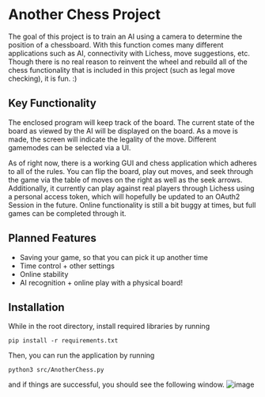 # Another Chess Project
The goal of this project is to train an AI using a camera to determine the position of a chessboard. With this function comes many different applications such as AI, connectivity with Lichess, move suggestions, etc. Though there is no real reason to reinvent the wheel and rebuild all of the chess functionality that is included in this project (such as legal move checking), it is fun. :)

## Key Functionality
The enclosed program will keep track of the board. The current state of the board as viewed by the AI will be displayed on the board. As a move is made, the screen will indicate the legality of the move. Different gamemodes can be selected via a UI.

As of right now, there is a working GUI and chess application which adheres to all of the rules. You can flip the board, play out moves, and seek through the game via the table of moves on the right as well as the seek arrows. Additionally, it currently can play against real players through Lichess using a personal access token, which will hopefully be updated to an OAuth2 Session in the future. Online functionality is still a bit buggy at times, but full games can be completed through it.

## Planned Features
- Saving your game, so that you can pick it up another time
- Time control + other settings
- Online stability
- AI recognition + online play with a physical board!

## Installation
While in the root directory, install required libraries by running

`pip install -r requirements.txt`

Then, you can run the application by running

`python3 src/AnotherChess.py`

and if things are successful, you should see the following window.
![image](https://user-images.githubusercontent.com/62521534/208006959-cf0b6e4c-d129-4dcf-afa5-897e9d7df333.png)


